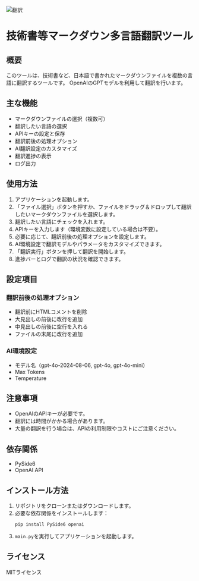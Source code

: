 ![翻訳](https://github.com/user-attachments/assets/6806ed76-3f07-4419-bb8d-49ef6c939c80)

# 技術書等マークダウン多言語翻訳ツール

## 概要

このツールは、技術書など、日本語で書かれたマークダウンファイルを複数の言語に翻訳するツールです。
OpenAIのGPTモデルを利用して翻訳を行います。

## 主な機能

- マークダウンファイルの選択（複数可）
- 翻訳したい言語の選択
- APIキーの設定と保存
- 翻訳前後の処理オプション
- AI翻訳設定のカスタマイズ
- 翻訳進捗の表示
- ログ出力

## 使用方法

1. アプリケーションを起動します。
2. 「ファイル選択」ボタンを押すか、ファイルをドラッグ＆ドロップして翻訳したいマークダウンファイルを選択します。
3. 翻訳したい言語にチェックを入れます。
4. APIキーを入力します（環境変数に設定している場合は不要）。
5. 必要に応じて、翻訳前後の処理オプションを設定します。
6. AI環境設定で翻訳モデルやパラメータをカスタマイズできます。
7. 「翻訳実行」ボタンを押して翻訳を開始します。
8. 進捗バーとログで翻訳の状況を確認できます。

## 設定項目

### 翻訳前後の処理オプション

- 翻訳前にHTMLコメントを削除
- 大見出しの前後に改行を追加
- 中見出しの前後に空行を入れる
- ファイルの末尾に改行を追加

### AI環境設定

- モデル名（gpt-4o-2024-08-06, gpt-4o, gpt-4o-mini）
- Max Tokens
- Temperature

## 注意事項

- OpenAIのAPIキーが必要です。
- 翻訳には時間がかかる場合があります。
- 大量の翻訳を行う場合は、APIの利用制限やコストにご注意ください。

## 依存関係

- PySide6
- OpenAI API

## インストール方法

1. リポジトリをクローンまたはダウンロードします。
2. 必要な依存関係をインストールします：
   ```
   pip install PySide6 openai
   ```
3. `main.py`を実行してアプリケーションを起動します。

## ライセンス

MITライセンス

